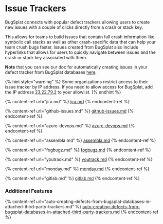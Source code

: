 # Issue Trackers

BugSplat connects with popular defect trackers allowing users to create new issues with a couple of clicks directly from a crash or stack key.

This allows for teams to build issues that contain full crash information like symbolic call stacks as well as other crash-specific data that can help your team crush bugs faster. Issues created from BugSplat also include hyperlinks that allows for users to quickly navigate between issues and the crash or stack key associated with them.

**Note** that you can see our doc for automatically creating issues in your defect tracker from BugSplat databases [here](auto-creating-defects-from-bugsplat-databases-in-attached-third-party-trackers.md).

{% hint style="warning" %}
Some organizations restrict access to their issue tracker by IP address. If you need to allow access for BugSplat, add the IP address [23.22.79.2](https://www.whatismyip.com/23.22.79.2/?iref=home) to your allowlist.
{% endhint %}

{% content-ref url="jira.md" %}
[jira.md](jira.md)
{% endcontent-ref %}

{% content-ref url="github-issues.md" %}
[github-issues.md](github-issues.md)
{% endcontent-ref %}

{% content-ref url="azure-devops.md" %}
[azure-devops.md](azure-devops.md)
{% endcontent-ref %}

{% content-ref url="assembla.md" %}
[assembla.md](assembla.md)
{% endcontent-ref %}

{% content-ref url="fogbugz.md" %}
[fogbugz.md](fogbugz.md)
{% endcontent-ref %}

{% content-ref url="youtrack.md" %}
[youtrack.md](youtrack.md)
{% endcontent-ref %}

{% content-ref url="monday.md" %}
[monday.md](monday.md)
{% endcontent-ref %}

{% content-ref url="gitlab.md" %}
[gitlab.md](gitlab.md)
{% endcontent-ref %}

### Additional Features

{% content-ref url="auto-creating-defects-from-bugsplat-databases-in-attached-third-party-trackers.md" %}
[auto-creating-defects-from-bugsplat-databases-in-attached-third-party-trackers.md](auto-creating-defects-from-bugsplat-databases-in-attached-third-party-trackers.md)
{% endcontent-ref %}

